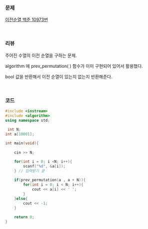 ### 문제

[이전순열 백준 10973번](https://www.acmicpc.net/problem/10973)

</br>

### 리뷰

주어진 수열의 이전 순열을 구하는 문제.

algorithm 에 prev_permutation( ) 함수가 이미 구현되어 있어서 활용했다. 

bool 값을 반환해서 이전 순열이 있는지 없는지 반환해준다.

</br>

### 코드

```c++
#include <iostream>
#include <algorithm>  
using namespace std;
 
 int N;
int a[10001];

int main(void){
 
	cin >> N;

 	for(int i = 0; i <N; i++){
		scanf("%d", &a[i]);
	} // 입력받기 끝 
	
	if(prev_permutation(a , a + N)){
		for(int i = 0; i < N; i++){
			cout << a[i] << ' ';
		}		
	}else{
		cout << -1;
	}
	
	return 0;	
}
```



